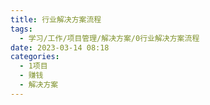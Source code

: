 ```yaml
---
title: 行业解决方案流程
tags:
  - 学习/工作/项目管理/解决方案/0行业解决方案流程
date: 2023-03-14 08:18
categories:
  - 1项目
  - 赚钱
  - 解决方案
---
```


